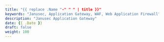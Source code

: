 ```yaml
---
title: "{{ replace .Name "-" " " | title }}"
keywords: "Janusec, Application Gateway, WAF, Web Application Firewall"
description: "Janusec Application Gateway"
date: {{ .Date }}
draft: false
weight: 100
---
```


